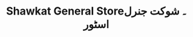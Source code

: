 ---
title: "Shawkat General Store۔ شوکت جنرل اسٹور"
url: /karachi/shawkat-general-store-shwkht-jnrl-sttwr/
shop: general
---